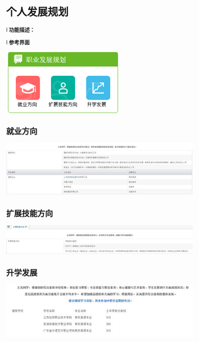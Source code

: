 # 个人发展规划


l  **功能描述：**

l  **参考界面**

![](/assets/image189.png)

##  就业方向 

![](/assets/image190.jpg)

##  扩展技能方向 

![](/assets/image191.jpg)

##  升学发展 

![](/assets/image192.jpg)